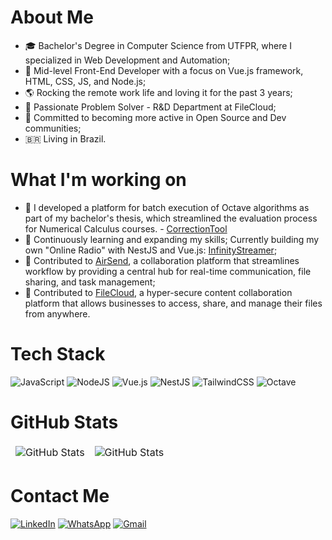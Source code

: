 # About Me
- 🎓 Bachelor's Degree in Computer Science from UTFPR, where I specialized in Web Development and Automation;
- 💼 Mid-level Front-End Developer with a focus on Vue.js framework, HTML, CSS, JS, and Node.js;
- 🌎 Rocking the remote work life and loving it for the past 3 years;
- 🧪 Passionate Problem Solver - R&D Department at FileCloud;
- 💬 Committed to becoming more active in Open Source and Dev communities;
- 🇧🇷 Living in Brazil.

# What I'm working on

- 🔢 I developed a platform for batch execution of Octave algorithms as part of my bachelor's thesis, which streamlined the evaluation process for Numerical Calculus courses. - [CorrectionTool](https://github.com/joaoaugustogrobe/CorrectionTool2.0)
- 📡 Continuously learning and expanding my skills; Currently building my own "Online Radio" with NestJS and Vue.js: [InfinityStreamer](https://github.com/joaoaugustogrobe/infinitystreamer);
- 💬 Contributed to [AirSend](https://github.com/airsend-io), a collaboration platform that streamlines workflow by providing a central hub for real-time communication, file sharing, and task management;
- 📁 Contributed to [FileCloud](https://www.filecloud.com/), a hyper-secure content collaboration platform that allows businesses to access, share, and manage their files from anywhere.


# Tech Stack
![JavaScript](https://img.shields.io/badge/javascript-%23323330.svg?style=for-the-badge&logo=javascript&logoColor=%23F7DF1E) ![NodeJS](https://img.shields.io/badge/node.js-6DA55F?style=for-the-badge&logo=node.js&logoColor=white) ![Vue.js](https://img.shields.io/badge/vuejs-%2335495e.svg?style=for-the-badge&logo=vuedotjs&logoColor=%234FC08D) ![NestJS](https://img.shields.io/badge/nestjs-%23E0234E.svg?style=for-the-badge&logo=nestjs&logoColor=white) ![TailwindCSS](https://img.shields.io/badge/tailwindcss-%2338B2AC.svg?style=for-the-badge&logo=tailwind-css&logoColor=white) ![Octave](https://img.shields.io/badge/OCTAVE-darkblue?style=for-the-badge&logo=octave&logoColor=fcd683)

# GitHub Stats
<table align="center" border="0" cellpadding="0" cellspacing="0">
  <thead>
    <tr>
      <td>
        <img
          src="https://github-readme-stats.vercel.app/api?username=joaoaugustogrobe&show_icons=true&locale=en&theme=tokyonight&count_private=true"
          alt="GitHub Stats"
        />
      </td>
      <td>
        <img
          src="https://streak-stats.demolab.com/?user=joaoaugustogrobe&theme=tokyonight"
          alt="GitHub Stats"
        />
      </td>
    </tr>
  </thead>
</table>

# Contact Me
[![LinkedIn](https://img.shields.io/badge/linkedin-%230077B5.svg?style=for-the-badge&logo=linkedin&logoColor=white)](https://www.linkedin.com/feed/) [![WhatsApp](https://img.shields.io/badge/WhatsApp-25D366?style=for-the-badge&logo=whatsapp&logoColor=white)](https://wa.me/+5542991640827) [![Gmail](https://img.shields.io/badge/Gmail-D14836?style=for-the-badge&logo=gmail&logoColor=white)](mailto:contato@joaocastilho.com.br)
